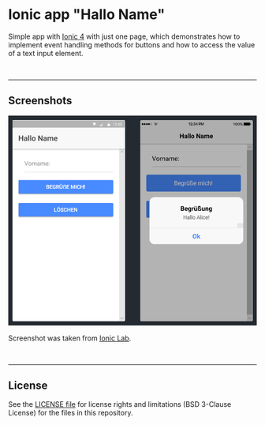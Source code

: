 # Ionic app "Hallo Name" #

Simple app with [Ionic 4](https://ionicframework.com) with just one page, which demonstrates how
to implement event handling methods for buttons and how to access the value of a text input element.

<br>

----
## Screenshots ##

![Screenshot taken from "Ionic Labs" (left: Android; right: iOS)](screenshot.png)

Screenshot was taken from [Ionic Lab](https://blog.ionicframework.com/ionic-lab/). 

<br>

----
## License ##

See the [LICENSE file](LICENSE.md) for license rights and limitations (BSD 3-Clause License)
for the files in this repository.
